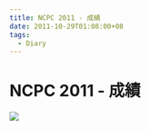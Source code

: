 ```yaml
---
title: NCPC 2011 - 成績
date: 2011-10-29T01:08:00+08
tags:
  - Diary
---
```

# NCPC 2011 - 成績

![](https://i.imgur.com/hGUAn5Y.png)
